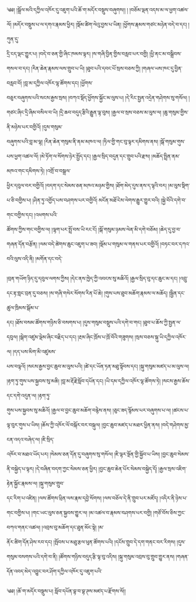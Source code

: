 ﻿  
༄༅། །སྒྲོལ་མའི་དཀྱིལ་འཁོར་དུ་འཇུག་པའི་ཆོ་ག་མདོར་བསྡུས་བཞུགས།། ། །བཅོམ་ལྡན་འདས་མ་ལ་ཕྱག་འཚལ་ལོ། །མདོར་བསྡུས་པ་ལ་དགའ་རྣམས་ཕྱིར། །སྡོམ་ཚིག་ལེའུ་བྱས་པ་ཡིན། །ཕྱོགས་རྣམས་གཙང་མཉེན་བདེ་བ་དང། །ཀུན་དུ་  
དྲི་ངད་ལྡང་གྱུར་པ། །བདེ་བ་ཅན་གྱི་ཞིང་ཁམས་ལྟར། །ས་གཞི་བྱིན་གྱིས་བརླབ་པར་བགྱི། །ཕྱི་ནང་མ་བསྒྲིབས་གསལ་བ་དང། །རིན་ཆེན་རྣམས་ལས་གྲུབ་པ་ཡི། །ཐུབ་པའི་དབང་པོ་སྲས་བཅས་ཀྱི། །གཞལ་ཡས་ཁང་དུ་བྱིན་བརླབ་བོ། །བླ་མ་དཀྱིལ་འཁོར་ལྷ་ཚོགས་དང། །ཕྱོགས་  
བཅུར་བཞུགས་པའི་སངས་རྒྱས་སྲས། །བཀའ་སྡོད་ཕྱོགས་སྐྱོང་མ་ལུས་པ། །དེ་རིང་སྤྱན་འདྲེན་གཤེགས་སུ་གསོལ། །གཙང་ཞིང་དྲི་ཞིམ་བསིལ་བ་ཡི། །དྲི་ཆབ་བདུད་རྩིའི་རྒྱུན་ལྟ་བུས། །རྒྱལ་བ་སྲས་བཅས་མ་ལུས་ལ། །ཆུ་གསུམ་གྱིས་ནི་མཉེས་པར་བགྱིའོ། །དུས་གསུམ་  
བཞུགས་པའི་བླ་མ་ལྷ། །རིན་ཆེན་གསུམ་ནི་ནམ་མཁའ་ལ། །ཏིལ་གྱི་གང་བུ་ལྟར་དམིགས་ནས། །སྒོ་གསུམ་གུས་པས་ཕྱག་འཚལ་ལོ། །མེ་ཏོག་ལ་སོགས་ཉེར་སྤྱོད་དང། །རྒྱལ་སྲིད་བདུན་དང་གྲུབ་པའི་རྫས། །མཆོད་སྤྲིན་ནམ་མཁའ་གང་དམིགས་ཏེ། །འགྲོ་བ་བསྒྲལ་  
ཕྱིར་དབུལ་བར་བགྱིའོ། །བདག་དང་སེམས་ཅན་མཁའ་མཉམ་གྱིས། །ཐོག་མེད་དུས་ནས་ད་ལྟའི་བར། །མ་ལུས་སྡིག་པ་ཅི་བགྱིས་པ། །ཤིན་ཏུ་འགྱོད་པས་བཤགས་པར་བགྱིའོ། མངོན་མཐོ་ངེས་ལེགས་རྒྱུར་གྱུར་བའི། །སྐྱེ་བོའི་དགེ་བ་གང་བགྱིས་དང། །འཕགས་པའི་  
ཚོགས་ཀྱིས་གང་བགྱིས་ལ། །ལྷག་པར་སྤྲོ་བས་ཡི་རང་ངོ། །སྒོ་གསུམ་ཉམས་ལེན་མི་དགེ་བཅོམ། །ཆེད་དུ་བྱ་བ་གཞན་དོན་བརྩོན། །ལམ་བདེ་ཚེགས་ཆུང་འཇུག་པ་ཟབ། །སྡོམ་པ་གསུམ་ལ་གནས་པར་བགྱིའོ། །བཏང་བར་དཀའ་བའི་ལུས་འདི་ནི། །མགོན་དང་བདེ་  
  
།བྲན་གཡོག་ཉིད་དུ་དབུལ་ལགས་ཀྱིས། །དེང་ནས་ཁྱེད་ཀྱི་འབངས་སུ་མཆིའོ། །རྒྱལ་སྲིད་བུ་དང་ཆུང་མ་དང། །འབྲུ་དང་རྟ་གླང་བྲན་དུ་བཅས། །ས་གཞི་གསེར་སོགས་རིན་པོ་ཆེ། །གུས་པས་ཐུབ་མཆོག་རྣམས་ལ་མཆོད། །སྦྱིན་དང་ཚུལ་ཁྲིམས་སྒོམ་པ་  
དང། །ཐོས་བསམ་ཚོགས་གཉིས་ཅི་བསགས་པ། །དུས་གསུམ་བསྡུས་པའི་དགེ་བ་གང། །ཐུབ་པ་ཆོས་ཀྱི་སྤྱན་ལ་དབུལ། །སྒེག་འཛུམ་ལྡེམ་ཞིང་བརྗིད་པ་དང། །རྔམ་ཞིང་ཁྲོས་པ་ཁྲོ་བོའི་གཟུགས། །སྲས་བཅས་སྐུ་ཡི་དཀྱིལ་འཁོར་ལ། །དད་པས་མིག་མི་འཛུམས་  
པས་བལྟའོ། །སངས་རྒྱས་བྱང་ཆུབ་མ་ལུས་པའི། །ཚེ་དང་ཡོན་ཏན་མཐུ་སྟོབས་དང། །སྐུ་གསུམ་མཛད་པ་མ་ལུས་ལ། །རྟག་ཏུ་གུས་པས་སྐྱབས་སུ་མཆི། །བླ་མ་རྡོ་རྗེ་སློབ་དཔོན་དང། །ཡི་དམ་དཀྱིལ་འཁོར་ལྷ་ཚོགས་ཏེ། །སངས་རྒྱས་ཆོས་དང་དགེ་འདུན་ལ། །རྟག་ཏུ་  
གུས་པས་སྐྱབས་སུ་མཆིའོ། །རྒྱལ་བ་བྱང་ཆུབ་མཆོག་བརྙེས་ནས། །ཅུང་ཟད་སྙོམས་པར་བཞུགས་པ་ལ། །ཚངས་པ་ལྟ་བུར་གུས་པ་ཡིས། །ཆོས་ཀྱི་འཁོར་ལོ་བསྐོར་བར་བསྐུལ། །བྱང་ཆུབ་མཛད་པ་མཐར་ཕྱིན་ནས། །བདེ་གཤེགས་མྱ་ངན་འདའ་བཞེད་ལ། །ཇི་སྲིད་  
འཁོར་བ་མཐའ་ཡོད་པར། །སེམས་ཅན་དོན་དུ་བཞུགས་སུ་གསོལ། །ཇི་ལྟར་སྔོན་གྱི་སྐྱོབ་པ་ཡིས། །བྱང་ཆུབ་སེམས་ནི་བསྐྱེད་པ་ལྟར། །དེ་བཞིན་བདག་ཀྱང་སེམས་ཅན་ཕྱིར། །བྱང་ཆུབ་ཆེན་པོར་སེམས་བསྐྱེད་དོ། །རྒྱལ་སྲས་འཇིག་རྟེན་སྐྱོང་རྣམས་ལ། །སྐུ་གསུམ་གྲུབ་  
དང་རིག་པ་འཛིན། །ལས་ཚོགས་ཕྲིན་ལས་རྣམ་དབྱེ་སོགས། །ལས་བཅོལ་དེ་ནི་གྲུབ་པར་མཛོད། །འདིར་ནི་ཉེས་པ་གང་བགྱིས་པ། །གང་ཡང་ལུས་ཅན་སྐྱབས་གྱུར་ལ། །མ་འཚལ་བ་རྣམས་བཤགས་པར་བགྱི། །གཙོ་བོས་ཅིས་ཀྱང་བཀའ་གནང་འཚལ། །འབྲས་བུ་མཆོག་དང་ཐུན་མོང་སྟེ། །མ་  
ནོར་ཚིག་དོན་ཤེས་རབ་དང། །སྤོབས་པ་མཐུ་རྩལ་ཕུན་ཚོགས་པའི། །དངོས་གྲུབ་དེ་དག་གནང་བར་རིགས། །དུས་གསུམ་བསགས་པའི་དགེ་བ་ནི། །ཚོགས་གཉིས་བདུད་རྩི་ལྟ་བུ་འདིས། །སྐུ་གསུམ་འབྲས་བུ་གྲུབ་གྱུར་ནས། །གཞན་དོན་འབད་མེད་འབྱུང་བར་ཤོག་དཀྱིལ་འཁོར་དུ་འཇུག་པའི་  
  
༄༅། །ཆོ་ག་མདོར་བསྡུས་པ། སློབ་དཔོན་བྷ་བ་བྷ་ཊས་མཛད་པ་རྫོགས་སོ།།  
  
  
